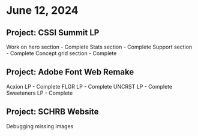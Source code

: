 # June 12, 2024

## Project: CSSI Summit LP

Work on hero section - Complete
Stats section - Complete
Support section - Complete
Concept grid section - Complete

## Project: Adobe Font Web Remake

Acxion LP - Complete
FLGR LP - Complete
UNCRST LP - Complete
Sweeteners LP - Complete

## Project: SCHRB Website

Debugging missing images
